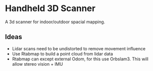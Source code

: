 # Handheld 3D Scanner

A 3d scanner for indoor/outdoor spacial mapping.

## Ideas
- Lidar scans need to be undistorted to remove movement influence
- Use Rtabmap to build a point cloud from lidar data
- Rtabmap can except external Odom, for this use Orbslam3. This will allow stereo vision + IMU 
